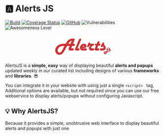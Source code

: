 # 🅰 Alerts JS

[![Build](https://img.shields.io/travis/utkarshdubey/alerts-js.svg)](https://travis-ci.org/utkarshdubey/alerts-js)
[![Coverage Status](https://coveralls.io/repos/github/utkarshdubey/alerts-js/badge.svg?branch=master)](https://coveralls.io/github/utkarshdubey/alerts-js?branch=master)
[![GitHub](https://img.shields.io/github/license/utkarshdubey/alerts-js.svg)](https://github.com/utkarshdubey/alerts-js/blob/master/LICENSE)
![Vulnerabilities](https://img.shields.io/snyk/vulnerabilities/github/utkarshdubey/alerts-js.svg)
![Awesomeness Level](https://img.shields.io/badge/awesomeness-extreme-blue.svg)

<p align="center">
  <img src="./assets/logo-large-red.png" alt="AlertsJS Logo">
</p>

AlertsJS is a **simple, easy** way of displaying beautiful **alerts and popups** updated weekly in our curated list
including designs of various **frameworks** and **libraries**. 😎

You can integrate it in your website with using just a single `<script>
  ` tag, Additional options are available, but not required since you can use our free webservice to display alerts/popups without configuring Javascript.

## 💡 Why AlertsJS?
Because it provides a simple, unobtrusive web interface to display beautiful alerts and popups with just one `
  `<script>`
  ` tag, without having any prior knowledge of javascript. You can also -
- Create forms and collect data by integrating various plugins and or services such as MailChimp 📬 or our own service.
- You can choose any of your favorite libraries such as micromodal.js or Sweetalerts.js right through the configurations and have a variety of over 200+ such libraries and plugins including our **custom made** one's.
- We are tiny, which means no need to load Jquery and all the inessential things. You'll only include what you need.
- Authenticating securely to display popups/alerts through the web interface to your website.
- Integrating things such as 🔗 download links on payment through PayPal or Stripe. It also offers various integrations. Look at [integrations](#integrations) for more information.
- It will remain open-source forever, but to keep it running and maintaining it you can help us by donating us on 💷💷[PayPal](https://www.paypal.me/udicon).

## 👨‍🏫 Installation
To install and use the library, you can simple download the minified JS file from ```dist/alerts.js``` and include it in your html files.

To initialize the alert. You can do so simply by:
```js
const brandNewAlert = new Alert({
  // Your options here 😉
})
```

Then using is as simple as:
```js
brandNewAlert.alert();
```

For more information on all the available properties and options. Please check ![Documentation](#-documentation).

***Want to check what's new?***. Check the ![**CHANGELOG**](./CHANGELOG.md).

## 🧑 Contributing
We'd love if you help us by fixing a bug, or creating a whole new modal theme from scratch. Every small contribution counts towards a big release. You can join our official **Discord** Server 😳 [here](https://discord.gg/YvgEPre). Feel free to create a pull request if you think we did something 👎 wrong.

## 👥 Use Cases
AlertsJS can be used by anyone and everyone as its flexible and adjusts according to the situation. If you aren't interested in writing Javascript code, you can use our Web Interface with which you could configure all the settings which you could do while writing JS. But if you want to have even more control and write JS. Don't worry we have the open-source library with which you could build your own alerts/popups and customize it according to your needs.
## 🚛 The Open-Source Process
Since the development is open-source, we want to add as many contributors as possible, We also are in need of moderators for curating the list weekly. The process would be simple:-
- 1️⃣ Moderators choose and approve various alert/popup libraries based on their stability and design.
- 2️⃣ The then approved libraries would be added to the Global Package Index (GPI) with which it is accessible through the AlertsJS library.
- 3️⃣ The curated list thus is updated weekly in the same manner. Note that only opensource libraries are added to the **GPI**.

## 📄 Documentation

You can use the following options 👂 in the constructor:
```js
  const alert = new Alert({
    title: 'Awesome Alert', // The title of modal.
    message: 'This is another awesome alert made using AlertsJS', // Content to display.
    icon: 'success', // A success or an error, custom icons are upcoming
    timeout: 5, // Set a timeout after the modal has been opened. Time in seconds.
    action: {
      type: 'link', // The link you want to redirect to... more actions are coming
      redirect: '/purchase/success', // Link where you want to redirect
    },
    button: { // Button configurations
      type: 'submit', // Type of the button [submit, reset]
      text: 'Get me flyin!', // Button text
      action: { // Actions on the button
        type: 'link', // The link you want to redirect to... more actions are coming
        redirect: 'https://google.com' // Link where you want to redirect
      }
    },
    customHTML: { // Custom HTML Arrives
      content: `
          <form action="/" method="POST">
              <input type="text" placeholder="Your name" style="color:red;" />
              <input type="submit" value="Subscribe me!" />
          </form>
          ` // Wrap everything inside the `` backticks.         
    },
    closeButtonText: 'Close this thingy', // The close button text.
  });

  ...

You can call the alert with a 🛴 simple function:

```js
    ...
    alert.alert();

```
Or through an 👆 onclick event:

```html
    <input type = "button"
      onclick = "alert.alert()"
      value = "Click me" />
```

### Properties


|Property Name| Property Description  |
|--|--|
| title | The title of the modal. It is a required field. |
| message | The message of the modal. It is a required field. It can render HTML too. |
| icon | An icon to display when the message pops-up. Currently the options available are `success` and `error`, Custom icons are coming soon.|
| action | It has two properties, `type` and `redirect`. Currently the type is only `link`. |
| timeout | Timeout to close the modal after **N** number of **seconds** |
| button | It has three properties, `type`, `text`(required) and `action`. Type could be `submit`, `reset`, etc. `action` is same as in above |
| customHTML | It has one property named `content` which would take in all the html you want in the modal. |
| closeButtonText | The text to display on the close button |


##  ✏ To-Do
- [x] Make it work
- [x] Example Modal
  - [x] Add CSS effects, such as fadeIn, etc. to the modal
  - [x] Create a nice, good looking button with good animations.
  - [x] Better and nice looking modal design.
- [x] Add more properties.
- Custom HTML
  - [x] Through Javascript
  - [ ] Through HTML
- [ ] MailChimp and work on other integrations.
- [x] Work on designer and developer documentation for creating custom themes. 
- [ ] Create the API and Global Index. Create the "**Pick from Global Index**" feature. 
- [ ] Create separate theme pages, like npm packages.
- [ ] A nice landing page. 


## 💻 Developer Documentation
If you want you can even create your own themes and publish them to the **Global Index** for others to use or simply use in your own project.

### 🏓 Structure

The current design structure of the modal is below. You can always add effects and other extra animations like progress bars. Or even use a Bootstrap + Swatch theme to create a simple alert. Whatever you make, please refrain the use of other **JS** frameworks such as **Jquery***. We are ~~lamely~~ really strict on what's taking resources.

<p align="center">
  <img src="./assets/design-structure.png" alt="AlertsJS Logo">
</p>

If you are a designer looking to develop the design into code. You can do very easily by using classes as mentioned below. We sincerely follow the [BEM Convention](http://getbem.com/naming/).

| Class Name | Class Description |
|--|--|
| `@keyframes fadeIn` | The fadeIn effect keyframe. You can set up the opacity and other things using it while the popup fades in. |
| `@keyframes fadeOut` | The fadeOut effect keyframe. You can set up the opacity and other things using it while the popup fades out. |
| `AlertsJS__fadeOut` | Add this class with the opacity you want and tinker with it. |
| `AlertsJS__overlay` | The overlay behind the modal when modal appears. You can play with it and add background effects or colors. |
| `.AlertsJS__alert` | The main alert box which appears when the button is clicked. You can play with colors, buttons, inputs and everything inside it. |
| `.AlertsJS__customHTML` | Style for custom HTML which includes input boxes, buttons, iframes or anything else |

## 🌎 Global Index
Global Index, is the global CDN powered by ☁ Cloudflare where all the themes made by developer/designers would be published. It will be hosted on the website(coming really soon). Utilizing Cloudflare's pre cache system. Loading CSS would be ultra-fast. API's coming soon. For development of theme look at [Development](#-development).

## 👩‍💻 Development
You can add custom Javascript effects in background or on any other elements. The only thing is you aren't 🚫 allowed to use JQuery. A possible workaround for JQuery is to use only the code required from JQuery by copying it, instead of requiring the whole file.

**We don't hold any responsibility or any claims over copyright issues of certain libraries.** Even though strict checking would be done before publishing themes.

## 🎉 Publish Theme
To publish the theme, you can contact one of the main contributors and send them a ZIP file containing the CSS/JS code you made. The theme would only be added to the [Global Index](#-global-index) after it qualifies certain criteria, which is:

- No copyrighted material.
- Clean and minified CSS files.
- Use of proper comments in JS files.
- Better loading optimizations done pre-hand.

After you have qualified these criterias. ✅ Your theme would be approved and is now published to the Global Index. Now for anyone to use it, they can either download the files or add a name in the themes option like this:
```js
theme:{
  name: 'yourThemeName', // 📛 The name of your theme, published.
  src: './css/yourThemeName.css' // 🥅 Source of the CSS file, if you want to store the theme files on your own server.
}
```

## ❓ FAQ

### Is it free? Are there any hidden costs? 🆓
It's absolutely **free** and infact the developer code is **open-source**. Do what you want to, hack, break, distribute, we aren't sueing you.

### How will you make money? 💰💰💰
We won't. But we require money for hosting the Web Interface, so we depend on donations and sponsorers. If you want to donate us, you could do it on [PayPal](https://www.paypal.me/udicon) or Join our Discord Server for perks, for sponsoring please contact us
[here](https://utkarsh.co).

### I want a library added, could you do it? 😁
You could add a request to add your library on the website. Please note that the library is open-source before submitting it. It would be then moderated by the moderators. Finally, if approved. Taki Taki 🙌.
### So could I join and help? ✌
Yes ofcourse, we are pleased to have you on board. Contact us [here](https://utkarsh.co). The development has started, we are in need of good designers and developers.
